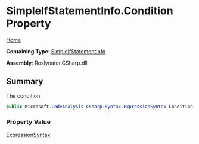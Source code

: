 # SimpleIfStatementInfo\.Condition Property

[Home](../../../../../README.md)

**Containing Type**: [SimpleIfStatementInfo](../README.md)

**Assembly**: Roslynator\.CSharp\.dll

## Summary

The condition\.

```csharp
public Microsoft.CodeAnalysis.CSharp.Syntax.ExpressionSyntax Condition { get; }
```

### Property Value

[ExpressionSyntax](https://docs.microsoft.com/en-us/dotnet/api/microsoft.codeanalysis.csharp.syntax.expressionsyntax)

